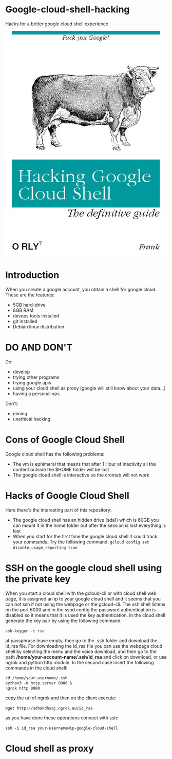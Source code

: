 # Google-cloud-shell-hacking
Hacks for a better google cloud shell experience

![alt text](https://github.com/FrancescoDiSalesGithub/Google-cloud-shell-hacking/blob/main/cludshell.jpeg)


# Introduction

When you create a google account, you obtain a shell for google cloud. These are the features:

* 5GB hard-drive
* 8GB RAM
* devops tools installed
* git installed
* Debian linux distribution

# DO AND DON'T

Do:
* develop
* trying other programs
* trying google apis
* using your cloud shell as proxy (google will still know about your data...)
* having a personal vps

Don't:
* mining
* unethical hacking

# Cons of Google Cloud Shell
Google cloud shell has the following problems:

* The vm is ephimeral that means that after 1 Hour of inactivity all the content outside the $HOME folder will be lost
* The google cloud shell is interactive so the crontab will not work

# Hacks of Google Cloud Shell
Here there's the interesting part of this repository:

* The google cloud shell has an hidden drive (sda1) which is 60GB you can mount it in the home folder but after the session is lost everything is lost
* When you start for the first time the google cloud shell it could track your commands. Try the following command: `gcloud config set disable_usage_reporting true`

# SSH on the google cloud shell using the private key

When you start a cloud shell with the gcloud-cli or with cloud shell web page, it is assigned an ip to your google cloud shell and it seems that you can not ssh if not using the webpage or the gcloud-cli. The ssh shell listens on the port 6000 and in the sshd config the password authentication is disabled so it means that it is used the key authentication. In the cloud shell generate the key pair by using the following command:

`ssh-keygen -t rsa`

at passphrase leave empty, then go to the .ssh folder and download the id_rsa file. For downloading the id_rsa file you can use the webpage cloud shell by selecting the menu and the voice download, and then go to the path **/home/your-account-name/.ssh/id_rsa** and click on download, or use ngrok and python http module. In the second case insert the following commands in the cloud shell:

```
cd /home/your-username/.ssh
python3 -m http.server 8080 &
ngrok http 8080

```

copy the url of ngrok and then on the client execute:

`wget http://sdhakdhsaj.ngrok.eu/id_rsa`

as you have done these operations connect with ssh:

`ssh -i id_rsa your-username@ip-google-cloud-shell`

# Cloud shell as proxy
